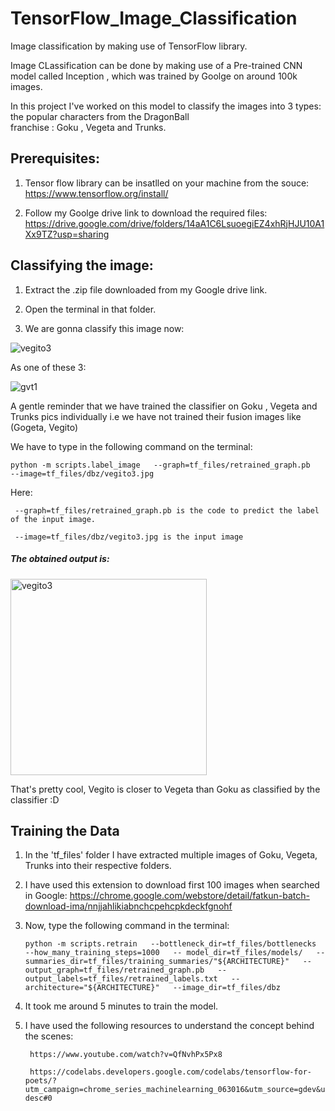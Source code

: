 # TensorFlow_Image_Classification
Image classification by making use of TensorFlow library.

Image CLassification can be done by making use of a Pre-trained CNN model called Inception , which was trained by Goolge on around 100k images.

In this project I've worked on this model to classify the images into 3 types: the popular characters from the DragonBall  
franchise : Goku , Vegeta and Trunks.

## Prerequisites:

1) Tensor flow library can be insatlled on your machine from the souce: https://www.tensorflow.org/install/

2) Follow my Goolge drive link to download the required files:     https://drive.google.com/drive/folders/14aA1C6LsuoegiEZ4xhRjHJU10A1Xx9TZ?usp=sharing

## Classifying the image:

1) Extract the .zip file downloaded from my Google drive link.

2) Open the terminal in that folder.

3) We are gonna classify this image now:

![vegito3](https://user-images.githubusercontent.com/37662337/40265513-50699d3e-5b57-11e8-92b9-872a6980b631.jpg)

As one of these 3:

![gvt1](https://user-images.githubusercontent.com/37662337/40265531-ae332cc8-5b57-11e8-9d08-f999c504e171.png)

A gentle reminder that we have trained the classifier on Goku , Vegeta and Trunks pics individually i.e we have not trained their fusion images like (Gogeta, Vegito)

We have to type in the following command on the terminal:

    
    python -m scripts.label_image   --graph=tf_files/retrained_graph.pb    --image=tf_files/dbz/vegito3.jpg

Here:
     
     --graph=tf_files/retrained_graph.pb is the code to predict the label of the input image.
     
     --image=tf_files/dbz/vegito3.jpg is the input image 
     
 ##### The obtained output is:
 
 <img width="314" alt="vegito3" src="https://user-images.githubusercontent.com/37662337/40265610-0992c258-5b59-11e8-83a4-d21532867cff.png">

That's pretty cool, Vegito is closer to Vegeta than Goku as classified by the classifier :D 

## Training the Data

1) In the 'tf_files' folder I have extracted multiple images of Goku, Vegeta, Trunks into their respective folders.

2) I have used this extension to download first 100 images when searched in Google: https://chrome.google.com/webstore/detail/fatkun-batch-download-ima/nnjjahlikiabnchcpehcpkdeckfgnohf

3) Now, type the following command in the terminal:

       python -m scripts.retrain   --bottleneck_dir=tf_files/bottlenecks   --how_many_training_steps=1000   -- model_dir=tf_files/models/   --summaries_dir=tf_files/training_summaries/"${ARCHITECTURE}"   --output_graph=tf_files/retrained_graph.pb   --output_labels=tf_files/retrained_labels.txt   --architecture="${ARCHITECTURE}"   --image_dir=tf_files/dbz

4) It took me around 5 minutes to train the model.

5) I have used the following resources to understand the concept behind the scenes:
 
        https://www.youtube.com/watch?v=QfNvhPx5Px8
 
        https://codelabs.developers.google.com/codelabs/tensorflow-for-poets/? utm_campaign=chrome_series_machinelearning_063016&utm_source=gdev&utm_medium=yt-desc#0
 
     


